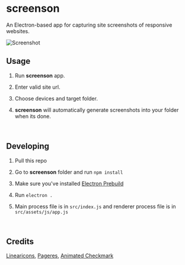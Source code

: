 # screenson

An Electron-based app for capturing site screenshots of responsive websites. 

 

![Screenshot](https://raw.githubusercontent.com/hdytsgt/screenson/master/screenshot.gif)



## Usage

1. Run **screenson** app.

2. Enter valid site url.

3. Choose devices and target folder.

4. **screenson** will automatically generate screenshots into your folder when its done.

   ​


## Developing

1. Pull this repo

2. Go to **screenson** folder and run `npm install`

3. Make sure you've installed [Electron Prebuild](https://github.com/electron-userland/electron-prebuilt)

4. Run `electron .` 

5. Main process file is in `src/index.js` and renderer process file is in `src/assets/js/app.js`

   ​

## Credits

[Linearicons](https://linearicons.com/free), [Pageres](https://github.com/sindresorhus/pageres), [Animated Checkmark](https://gist.github.com/tkh44/538dabcab1c44c9901ae)